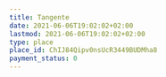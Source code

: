 ```yaml
---
title: Tangente
date: 2021-06-06T19:02:02+02:00
lastmod: 2021-06-06T19:02:02+02:00
type: place
place_id: ChIJ84Qipv0nsUcR3449BUDMha8
payment_status: 0
---
```


